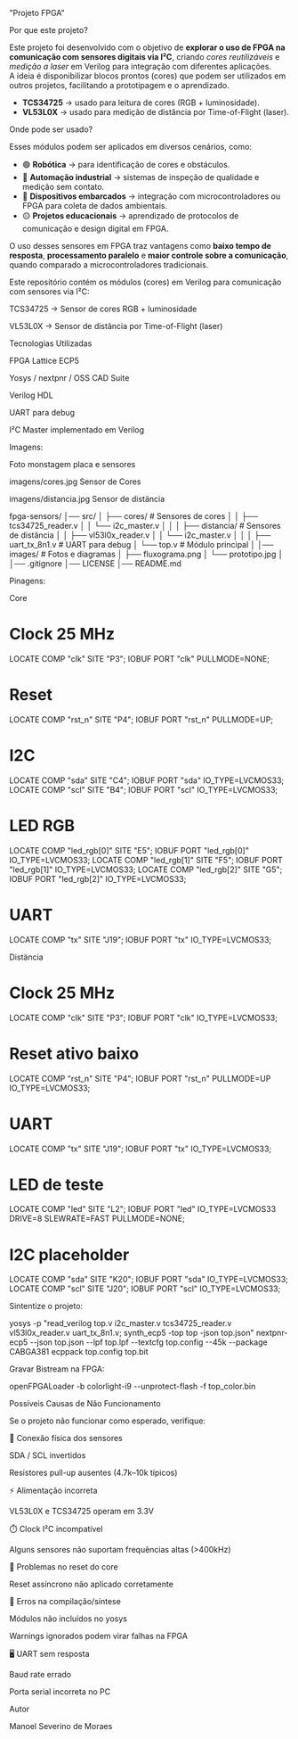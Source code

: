 "Projeto FPGA" 



Por que este projeto?

Este projeto foi desenvolvido com o objetivo de **explorar o uso de FPGA na comunicação com sensores digitais via I²C**, criando *cores reutilizáveis* e *medição a laser* em Verilog para integração com diferentes aplicações.  
A ideia é disponibilizar blocos prontos (cores) que podem ser utilizados em outros projetos, facilitando a prototipagem e o aprendizado.

- **TCS34725** → usado para leitura de cores (RGB + luminosidade).  
- **VL53L0X** → usado para medição de distância por Time-of-Flight (laser).  

Onde pode ser usado?

Esses módulos podem ser aplicados em diversos cenários, como:

- 🟢 **Robótica** → para identificação de cores e obstáculos.  
- 🔴 **Automação industrial** → sistemas de inspeção de qualidade e medição sem contato.  
- 🔵 **Dispositivos embarcados** → integração com microcontroladores ou FPGA para coleta de dados ambientais.  
- 🟡 **Projetos educacionais** → aprendizado de protocolos de comunicação e design digital em FPGA.  

O uso desses sensores em FPGA traz vantagens como **baixo tempo de resposta**, **processamento paralelo** e **maior controle sobre a comunicação**, quando comparado a microcontroladores tradicionais.


Este repositório contém os módulos (cores) em Verilog para comunicação com sensores via I²C:

TCS34725 → Sensor de cores RGB + luminosidade

VL53L0X → Sensor de distância por Time-of-Flight (laser)

Tecnologias Utilizadas

FPGA Lattice ECP5

Yosys / nextpnr / OSS CAD Suite

Verilog HDL

UART para debug

I²C Master implementado em Verilog

Imagens:

Foto monstagem placa e sensores

imagens/cores.jpg
Sensor de Cores

imagens/distancia.jpg
Sensor de distäncia


fpga-sensors/
│── src/
│   ├── cores/                # Sensores de cores
│   │   ├── tcs34725_reader.v
│   │   └── i2c_master.v
│   │
│   ├── distancia/            # Sensores de distância
│   │   ├── vl53l0x_reader.v
│   │   └── i2c_master.v
│   │
│   ├── uart_tx_8n1.v         # UART para debug
│   └── top.v                 # Módulo principal
│
│── images/                   # Fotos e diagramas
│   ├── fluxograma.png
│   └── prototipo.jpg
│
│── .gitignore
│── LICENSE
│── README.md

Pinagens:

Core

# Clock 25 MHz
LOCATE COMP "clk" SITE "P3"; IOBUF PORT "clk" PULLMODE=NONE;

# Reset
LOCATE COMP "rst_n" SITE "P4"; IOBUF PORT "rst_n" PULLMODE=UP;

# I2C
LOCATE COMP "sda" SITE "C4"; IOBUF PORT "sda" IO_TYPE=LVCMOS33;
LOCATE COMP "scl" SITE "B4"; IOBUF PORT "scl" IO_TYPE=LVCMOS33;

# LED RGB
LOCATE COMP "led_rgb[0]" SITE "E5"; IOBUF PORT "led_rgb[0]" IO_TYPE=LVCMOS33;
LOCATE COMP "led_rgb[1]" SITE "F5"; IOBUF PORT "led_rgb[1]" IO_TYPE=LVCMOS33;
LOCATE COMP "led_rgb[2]" SITE "G5"; IOBUF PORT "led_rgb[2]" IO_TYPE=LVCMOS33;

# UART
LOCATE COMP "tx" SITE "J19"; IOBUF PORT "tx" IO_TYPE=LVCMOS33;

Distäncia

# Clock 25 MHz
LOCATE COMP "clk" SITE "P3";
IOBUF PORT "clk" IO_TYPE=LVCMOS33;

# Reset ativo baixo
LOCATE COMP "rst_n" SITE "P4";
IOBUF PORT "rst_n" PULLMODE=UP IO_TYPE=LVCMOS33;

# UART
LOCATE COMP "tx" SITE "J19";
IOBUF PORT "tx" IO_TYPE=LVCMOS33;

# LED de teste
LOCATE COMP "led" SITE "L2";
IOBUF PORT "led" IO_TYPE=LVCMOS33 DRIVE=8 SLEWRATE=FAST PULLMODE=NONE;

# I2C placeholder
LOCATE COMP "sda" SITE "K20";
IOBUF PORT "sda" IO_TYPE=LVCMOS33;
LOCATE COMP "scl" SITE "J20";
IOBUF PORT "scl" IO_TYPE=LVCMOS33;


Sintentize o projeto:

yosys -p "read_verilog top.v i2c_master.v tcs34725_reader.v vl53l0x_reader.v uart_tx_8n1.v; synth_ecp5 -top top -json top.json"
nextpnr-ecp5 --json top.json --lpf top.lpf --textcfg top.config --45k --package CABGA381
ecppack top.config top.bit

Gravar Bistream na FPGA:

openFPGALoader  -b colorlight-i9 --unprotect-flash -f top_color.bin



Possíveis Causas de Não Funcionamento

Se o projeto não funcionar como esperado, verifique:

🔌 Conexão física dos sensores

SDA / SCL invertidos

Resistores pull-up ausentes (4.7k–10k típicos)

⚡ Alimentação incorreta

VL53L0X e TCS34725 operam em 3.3V

⏱️ Clock I²C incompatível

Alguns sensores não suportam frequências altas (>400kHz)

🔄 Problemas no reset do core

Reset assíncrono não aplicado corretamente

💾 Erros na compilação/síntese

Módulos não incluídos no yosys

Warnings ignorados podem virar falhas na FPGA

🖥️ UART sem resposta

Baud rate errado

Porta serial incorreta no PC


Autor

Manoel Severino de Moraes